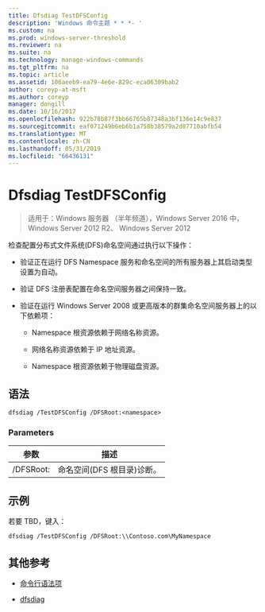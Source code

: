 ```yaml
---
title: Dfsdiag TestDFSConfig
description: 'Windows 命令主题 * * *- '
ms.custom: na
ms.prod: windows-server-threshold
ms.reviewer: na
ms.suite: na
ms.technology: manage-windows-commands
ms.tgt_pltfrm: na
ms.topic: article
ms.assetid: 106aeeb9-ea79-4e6e-829c-eca06309bab2
author: coreyp-at-msft
ms.author: coreyp
manager: dongill
ms.date: 10/16/2017
ms.openlocfilehash: 922b78b87f3bb66765b87348a3bf136e14c9e837
ms.sourcegitcommit: eaf071249b6eb6b1a758b38579a2d87710abfb54
ms.translationtype: MT
ms.contentlocale: zh-CN
ms.lasthandoff: 05/31/2019
ms.locfileid: "66436131"
---
```

# <a name="dfsdiag-testdfsconfig"></a>Dfsdiag TestDFSConfig

>适用于：Windows 服务器 （半年频道），Windows Server 2016 中，Windows Server 2012 R2、 Windows Server 2012

检查配置分布式文件系统\(DFS\)命名空间通过执行以下操作：  
  
-   验证正在运行 DFS Namespace 服务和命名空间的所有服务器上其启动类型设置为自动。  
  
-   验证 DFS 注册表配置在命名空间服务器之间保持一致。  
  
-   验证在运行 Windows Server 2008 或更高版本的群集命名空间服务器上的以下依赖项：  
  
    -   Namespace 根资源依赖于网络名称资源。  
  
    -   网络名称资源依赖于 IP 地址资源。  
  
    -   Namespace 根资源依赖于物理磁盘资源。  
  
  
  
## <a name="syntax"></a>语法  
  
```  
dfsdiag /TestDFSConfig /DFSRoot:<namespace>  
```  
  
### <a name="parameters"></a>Parameters  
  
|       参数       |               描述               |
|-----------------------|-----------------------------------------|
| \/DFSRoot:<namespace> | 命名空间\(DFS 根目录\)诊断。 |
  
## <a name="BKMK_Examples"></a>示例  
若要 TBD，键入：  
  
```  
dfsdiag /TestDFSConfig /DFSRoot:\\Contoso.com\MyNamespace  
```  
  
## <a name="additional-references"></a>其他参考  
  
-   [命令行语法项](command-line-syntax-key.md)  
  
-   [dfsdiag](dfsdiag.md)  
  

